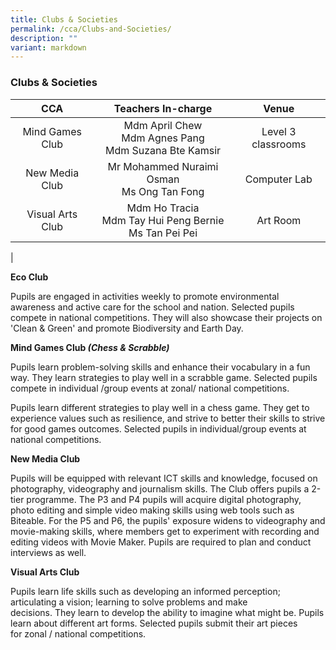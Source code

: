 ```yaml
---
title: Clubs & Societies
permalink: /cca/Clubs-and-Societies/
description: ""
variant: markdown
---
```

### **Clubs &amp; Societies**

|       CCA       |                        Teachers In-charge                        |        Venue       |
|:---------------:|:----------------------------------------------------------------:|:------------------:|
|      Mind Games Club | Mdm April Chew<br> Mdm Agnes Pang<br> Mdm Suzana Bte Kamsir | Level 3 classrooms |
|  New Media Club |             Mr Mohammed Nuraimi Osman<br>  Ms Ong Tan Fong           |   Computer Lab    |
| Visual Arts Club  |  Mdm Ho Tracia<br>Mdm Tay Hui Peng Bernie<br>Ms Tan Pei Pei | Art Room  |
 |
 
**Eco Club**  

Pupils are engaged in activities weekly to promote environmental awareness and active care for the school and nation.&nbsp;Selected pupils compete in&nbsp;national&nbsp;competitions. They will also showcase their projects on 'Clean &amp; Green' and promote Biodiversity and Earth Day.

**Mind Games Club&nbsp;_(Chess &amp; Scrabble)_**

Pupils learn problem-solving skills and enhance their vocabulary in a fun way. They learn strategies to play well in a scrabble game.&nbsp;Selected pupils compete in individual /group events at zonal/&nbsp;national competitions.

  

Pupils learn different strategies to play well in a chess game. They get to experience values such as&nbsp;resilience,&nbsp;and strive to better their skills to strive for good games outcomes. Selected pupils in individual/group events at national competitions.

  

**New Media Club**

Pupils will be equipped with relevant ICT skills and knowledge, focused on photography, videography and journalism skills. The Club offers pupils a 2-tier programme. The P3 and P4 pupils will acquire digital photography, photo editing and simple video making skills using web tools such as Biteable. For the P5 and P6, the pupils' exposure widens to videography and movie-making skills, where members get to experiment with recording and editing videos with Movie Maker. Pupils are required to plan and conduct interviews as well.&nbsp;&nbsp;

**Visual Arts Club**

Pupils learn life skills such as developing an informed perception; articulating a vision; learning to solve problems and make decisions.&nbsp;They&nbsp;learn to develop the ability to imagine what might be. Pupils learn about different art forms.&nbsp;Selected pupils submit their art pieces for&nbsp;zonal / national&nbsp;competitions.